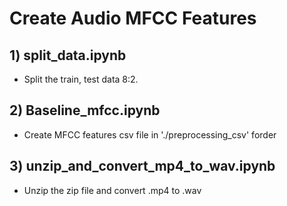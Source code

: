 # Create Audio MFCC Features 

## 1) split_data.ipynb
+ Split the train, test data 8:2. 

## 2) Baseline_mfcc.ipynb
+ Create MFCC features csv file in './preprocessing_csv' forder

## 3) unzip_and_convert_mp4_to_wav.ipynb
+ Unzip the zip file and convert .mp4 to .wav
